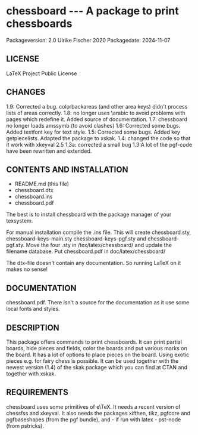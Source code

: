 # chessboard --- A package to print chessboards
Packageversion: 2.0 Ulrike Fischer 2020
Packagedate: 2024-11-07

## LICENSE
LaTeX Project Public License


## CHANGES
1.9: Corrected a bug. colorbackareas (and other area keys) didn't process 
     lists of areas correctly.
1.8: no longer uses \arabic to avoid problems with pages which redefine it.
     Added source of documentation. 
1.7: chessboard no longer loads amssymb (to avoid clashes)
1.6: Corrected some bugs. Added textfont key for text style.
1.5: Corrected some bugs.
     Added key getpiecelists.
     Adapted the package to xskak.
1.4: changed the code so that it work with xkeyval 2.5
1.3a: corrected a small bug
1.3:A lot of the pgf-code have been rewritten and extended.


## CONTENTS AND INSTALLATION

- README.md (this file)
- chessboard.dtx
- chessboard.ins
- chessboard.pdf

The best is to install chessboard with the package manager of your texsystem.

For manual installation compile the .ins file. This will create chessboard.sty, chessboard-keys-main.sty
chessboard-keys-pgf.sty and chessboard-pgf.sty. 
Move the four .sty  in <texmf>/tex/latex/chessboard/ and update the filename
database. Put chessboard.pdf in  doc/latex/chessboard/


The dtx-file doesn't contain any documentation.
So running LaTeX on it makes no sense!


## DOCUMENTATION

chessboard.pdf. There isn't a source for the documentation as it use some
local fonts and styles.

## DESCRIPTION

This package offers commands to print chessboards. It can print partial boards,
hide pieces and fields, color the boards and put various marks on the board.
It has a lot of options to place pieces on the board. Using exotic pieces e.g. for
fairy chess is possible.
It can be used together with the newest version (1.4) of the skak package
which you can find at CTAN and together with xskak.


## REQUIREMENTS
chessboard uses some primitives of e\TeX. It needs a recent version
of chessfss and xkeyval. It also needs the packages xifthen, tikz, pgfcore and pgfbaseshapes (from the pgf bundle),
and - if run with latex - pst-node (from pstricks).


